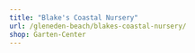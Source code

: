 ```yaml
---
title: "Blake's Coastal Nursery"
url: /gleneden-beach/blakes-coastal-nursery/
shop: Garten-Center
---
```

